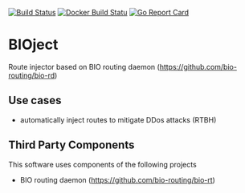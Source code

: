 [![Build Status](https://travis-ci.org/czerwonk/bioject.svg)](https://travis-ci.org/czerwonk/bioject)
[![Docker Build Statu](https://img.shields.io/docker/build/czerwonk/bioject.svg)](https://hub.docker.com/r/czerwonk/bioject/builds)
[![Go Report Card](https://goreportcard.com/badge/github.com/czerwonk/bioject)](https://goreportcard.com/report/github.com/czerwonk/bioject)

# BIOject
Route injector based on BIO routing daemon (https://github.com/bio-routing/bio-rd)

## Use cases
* automatically inject routes to mitigate DDos attacks (RTBH)

## Third Party Components
This software uses components of the following projects
* BIO routing daemon (https://github.com/bio-routing/bio-rt)
